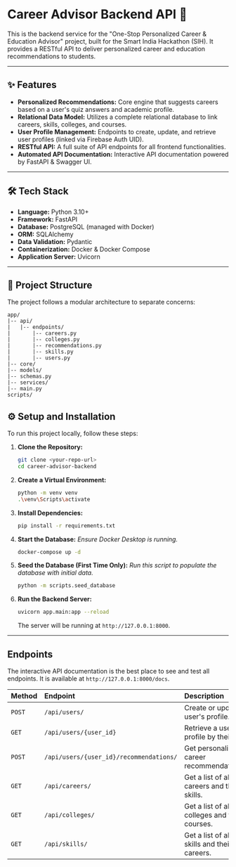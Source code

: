 # Career Advisor Backend API 🚀

This is the backend service for the "One-Stop Personalized Career & Education Advisor" project, built for the Smart India Hackathon (SIH). It provides a RESTful API to deliver personalized career and education recommendations to students.

---
## ✨ Features

* **Personalized Recommendations:** Core engine that suggests careers based on a user's quiz answers and academic profile.
* **Relational Data Model:** Utilizes a complete relational database to link careers, skills, colleges, and courses.
* **User Profile Management:** Endpoints to create, update, and retrieve user profiles (linked via Firebase Auth UID).
* **RESTful API:** A full suite of API endpoints for all frontend functionalities.
* **Automated API Documentation:** Interactive API documentation powered by FastAPI & Swagger UI.

---
## 🛠️ Tech Stack

* **Language:** Python 3.10+
* **Framework:** FastAPI
* **Database:** PostgreSQL (managed with Docker)
* **ORM:** SQLAlchemy
* **Data Validation:** Pydantic
* **Containerization:** Docker & Docker Compose
* **Application Server:** Uvicorn

---
## 📂 Project Structure

The project follows a modular architecture to separate concerns:

```
app/
|-- api/
|   |-- endpoints/
|       |-- careers.py
|       |-- colleges.py
|       |-- recommendations.py
|       |-- skills.py
|       |-- users.py
|-- core/
|-- models/
|-- schemas.py
|-- services/
|-- main.py
scripts/
```

## ⚙️ Setup and Installation

To run this project locally, follow these steps:

1.  **Clone the Repository:**
    ```bash
    git clone <your-repo-url>
    cd career-advisor-backend
    ```

2.  **Create a Virtual Environment:**
    ```bash
    python -m venv venv
    .\venv\Scripts\activate
    ```

3.  **Install Dependencies:**
    ```bash
    pip install -r requirements.txt
    ```

4.  **Start the Database:**
    *Ensure Docker Desktop is running.*
    ```bash
    docker-compose up -d
    ```

5.  **Seed the Database (First Time Only):**
    *Run this script to populate the database with initial data.*
    ```bash
    python -m scripts.seed_database
    ```

6.  **Run the Backend Server:**
    ```bash
    uvicorn app.main:app --reload
    ```
    The server will be running at `http://127.0.0.1:8000`.

---
## Endpoints

The interactive API documentation is the best place to see and test all endpoints. It is available at `http://127.0.0.1:8000/docs`.

| Method | Endpoint                               | Description                                      |
| :----- | :------------------------------------- | :----------------------------------------------- |
| `POST` | `/api/users/`                          | Create or update a user's profile.               |
| `GET`  | `/api/users/{user_id}`                 | Retrieve a user's profile by their ID.           |
| `POST` | `/api/users/{user_id}/recommendations/`| Get personalized career recommendations.         |
| `GET`  | `/api/careers/`                        | Get a list of all careers and their skills.      |
| `GET`  | `/api/colleges/`                       | Get a list of all colleges and their courses.    |
| `GET`  | `/api/skills/`                         | Get a list of all skills and their careers.      |
